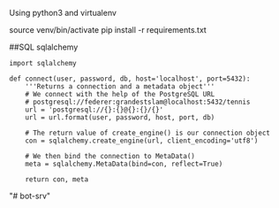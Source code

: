 Using python3 and virtualenv

source venv/bin/activate
pip install -r requirements.txt

##SQL sqlalchemy
```shell
import sqlalchemy

def connect(user, password, db, host='localhost', port=5432):
    '''Returns a connection and a metadata object'''
    # We connect with the help of the PostgreSQL URL
    # postgresql://federer:grandestslam@localhost:5432/tennis
    url = 'postgresql://{}:{}@{}:{}/{}'
    url = url.format(user, password, host, port, db)

    # The return value of create_engine() is our connection object
    con = sqlalchemy.create_engine(url, client_encoding='utf8')

    # We then bind the connection to MetaData()
    meta = sqlalchemy.MetaData(bind=con, reflect=True)

    return con, meta
```
"# bot-srv" 
